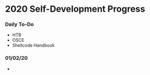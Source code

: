 # 2020 Self-Development Progress
### Daily To-Do
* HTB
* OSCE
* Shellcode Handbook

### 01/02/20
* 
